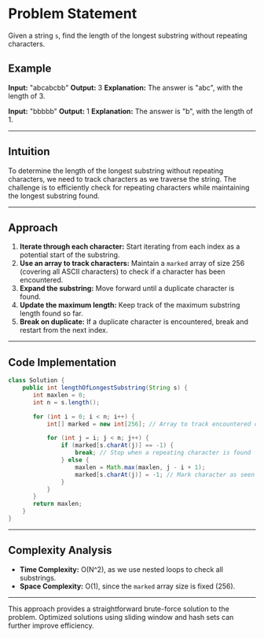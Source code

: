 # Problem Statement
Given a string `s`, find the length of the longest substring without repeating characters.

## Example
**Input:** "abcabcbb"
**Output:** 3
**Explanation:** The answer is "abc", with the length of 3.

**Input:** "bbbbb"
**Output:** 1
**Explanation:** The answer is "b", with the length of 1.

---

## Intuition
To determine the length of the longest substring without repeating characters, we need to track characters as we traverse the string. The challenge is to efficiently check for repeating characters while maintaining the longest substring found.

---

## Approach
1. **Iterate through each character:** Start iterating from each index as a potential start of the substring.
2. **Use an array to track characters:** Maintain a `marked` array of size 256 (covering all ASCII characters) to check if a character has been encountered.
3. **Expand the substring:** Move forward until a duplicate character is found.
4. **Update the maximum length:** Keep track of the maximum substring length found so far.
5. **Break on duplicate:** If a duplicate character is encountered, break and restart from the next index.

---

## Code Implementation
```java
class Solution {
    public int lengthOfLongestSubstring(String s) {
       int maxlen = 0;
       int n = s.length();

       for (int i = 0; i < n; i++) {
           int[] marked = new int[256]; // Array to track encountered characters

           for (int j = i; j < n; j++) {
               if (marked[s.charAt(j)] == -1) {
                   break; // Stop when a repeating character is found
               } else {
                   maxlen = Math.max(maxlen, j - i + 1);
                   marked[s.charAt(j)] = -1; // Mark character as seen
               }
           }
       }
       return maxlen;
    }
}
```

---

## Complexity Analysis
- **Time Complexity:** O(N^2), as we use nested loops to check all substrings.
- **Space Complexity:** O(1), since the `marked` array size is fixed (256).

---

This approach provides a straightforward brute-force solution to the problem.
Optimized solutions using sliding window and hash sets can further improve efficiency.
